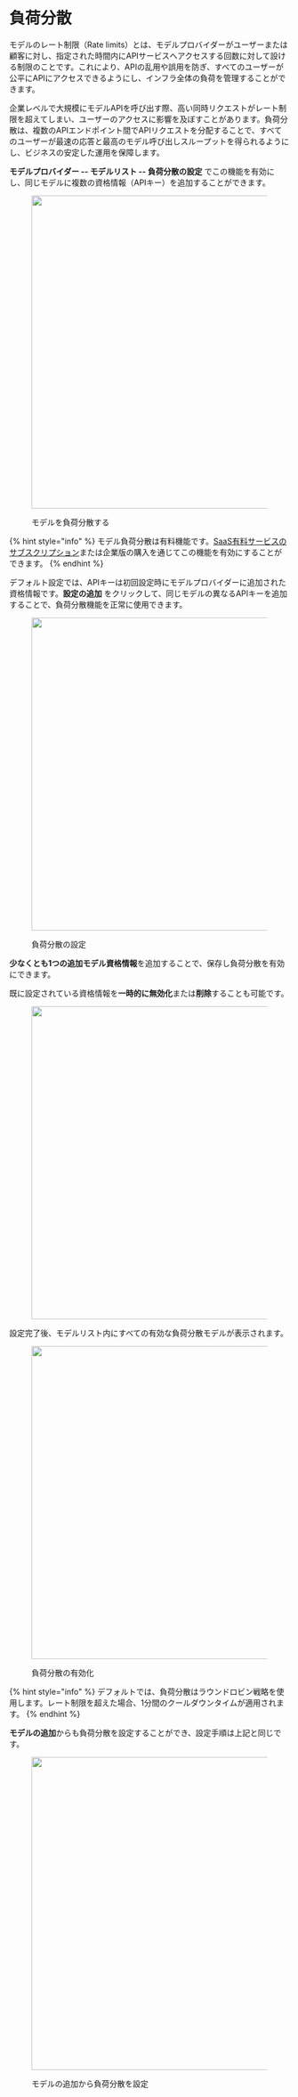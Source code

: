 # 負荷分散

モデルのレート制限（Rate limits）とは、モデルプロバイダーがユーザーまたは顧客に対し、指定された時間内にAPIサービスへアクセスする回数に対して設ける制限のことです。これにより、APIの乱用や誤用を防ぎ、すべてのユーザーが公平にAPIにアクセスできるようにし、インフラ全体の負荷を管理することができます。

企業レベルで大規模にモデルAPIを呼び出す際、高い同時リクエストがレート制限を超えてしまい、ユーザーのアクセスに影響を及ぼすことがあります。負荷分散は、複数のAPIエンドポイント間でAPIリクエストを分配することで、すべてのユーザーが最速の応答と最高のモデル呼び出しスループットを得られるようにし、ビジネスの安定した運用を保障します。

**モデルプロバイダー -- モデルリスト -- 負荷分散の設定** でこの機能を有効にし、同じモデルに複数の資格情報（APIキー）を追加することができます。

<figure><img src="https://assets-docs.dify.ai//img/jp/model-configuration/604f4ec97c3b15181456706401e3075d.webp" alt="" width="563"><figcaption><p>モデルを負荷分散する</p></figcaption></figure>

{% hint style="info" %}
モデル負荷分散は有料機能です。[SaaS有料サービスのサブスクリプション](../../getting-started/cloud.md#ding-yue-ji-hua)または企業版の購入を通じてこの機能を有効にすることができます。
{% endhint %}

デフォルト設定では、APIキーは初回設定時にモデルプロバイダーに追加された資格情報です。**設定の追加** をクリックして、同じモデルの異なるAPIキーを追加することで、負荷分散機能を正常に使用できます。

<figure><img src="https://assets-docs.dify.ai//img/jp/model-configuration/c3b4c464ec9dbc5f23755c80b45ea1e3.webp" alt="" width="563"><figcaption><p>負荷分散の設定</p></figcaption></figure>

**少なくとも1つの追加モデル資格情報**を追加することで、保存し負荷分散を有効にできます。

既に設定されている資格情報を**一時的に無効化**または**削除**することも可能です。

<figure><img src="https://assets-docs.dify.ai//img/jp/model-configuration/1fecd0b7a53b6c3df7eee3761b5380ae.webp" alt="" width="563"><figcaption></figcaption></figure>

設定完了後、モデルリスト内にすべての有効な負荷分散モデルが表示されます。

<figure><img src="https://assets-docs.dify.ai//img/jp/model-configuration/2a3c9d5977a65f5082bae44e3e23643d.webp" alt="" width="563"><figcaption><p>負荷分散の有効化</p></figcaption></figure>

{% hint style="info" %}
デフォルトでは、負荷分散はラウンドロビン戦略を使用します。レート制限を超えた場合、1分間のクールダウンタイムが適用されます。
{% endhint %}

**モデルの追加**からも負荷分散を設定することができ、設定手順は上記と同じです。

<figure><img src="https://assets-docs.dify.ai//img/jp/model-configuration/b502325ced80878f317bbbd1d7ff37f6.webp" alt="" width="563"><figcaption><p>モデルの追加から負荷分散を設定</p></figcaption></figure>
